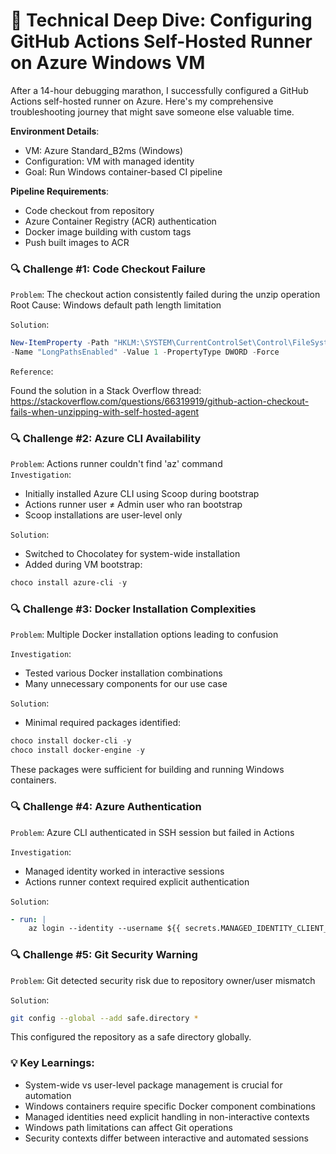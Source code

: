 
# 🔧 Technical Deep Dive: Configuring GitHub Actions Self-Hosted Runner on Azure Windows VM

After a 14-hour debugging marathon, I successfully configured a GitHub Actions self-hosted runner on Azure. Here's my comprehensive troubleshooting journey that might save someone else valuable time.

**Environment Details**:

- VM: Azure Standard_B2ms (Windows)
- Configuration: VM with managed identity
- Goal: Run Windows container-based CI pipeline

**Pipeline Requirements**:

-  Code checkout from repository
-  Azure Container Registry (ACR) authentication
-  Docker image building with custom tags
-  Push built images to ACR

### 🔍 Challenge #1: Code Checkout Failure

`Problem`: The checkout action consistently failed during the unzip operation
Root Cause: Windows default path length limitation

`Solution`: 
```powershell
New-ItemProperty -Path "HKLM:\SYSTEM\CurrentControlSet\Control\FileSystem" `
-Name "LongPathsEnabled" -Value 1 -PropertyType DWORD -Force
```
`Reference`: 

Found the solution in a Stack Overflow thread:\
 https://stackoverflow.com/questions/66319919/github-action-checkout-fails-when-unzipping-with-self-hosted-agent

### 🔍 Challenge #2: Azure CLI Availability
`Problem`: Actions runner couldn't find 'az' command\
`Investigation`:
  - Initially installed Azure CLI using Scoop during bootstrap
  - Actions runner user ≠ Admin user who ran bootstrap
  - Scoop installations are user-level only
  
  `Solution`: 
- Switched to Chocolatey for system-wide installation
- Added during VM bootstrap: 
```powershell
choco install azure-cli -y
```

### 🔍 Challenge #3: Docker Installation Complexities

`Problem`: Multiple Docker installation options leading to confusion

`Investigation`:
- Tested various Docker installation combinations
- Many unnecessary components for our use case

`Solution`:
- Minimal required packages identified:
```powershell
choco install docker-cli -y
choco install docker-engine -y
```
These packages were sufficient for building and running Windows containers.

### 🔍 Challenge #4: Azure Authentication

`Problem`: Azure CLI authenticated in SSH session but failed in Actions

`Investigation`:
- Managed identity worked in interactive sessions
- Actions runner context required explicit authentication

`Solution`:
```yaml
- run: |
    az login --identity --username ${{ secrets.MANAGED_IDENTITY_CLIENT_ID }}
```

### 🔍 Challenge #5: Git Security Warning

`Problem`: Git detected security risk due to repository owner/user mismatch

`Solution`:
```bash
git config --global --add safe.directory *
```
This configured the repository as a safe directory globally.


### 💡 Key Learnings:
-  System-wide vs user-level package management is crucial for automation
-  Windows containers require specific Docker component combinations
-  Managed identities need explicit handling in non-interactive contexts
- Windows path limitations can affect Git operations
- Security contexts differ between interactive and automated sessions
